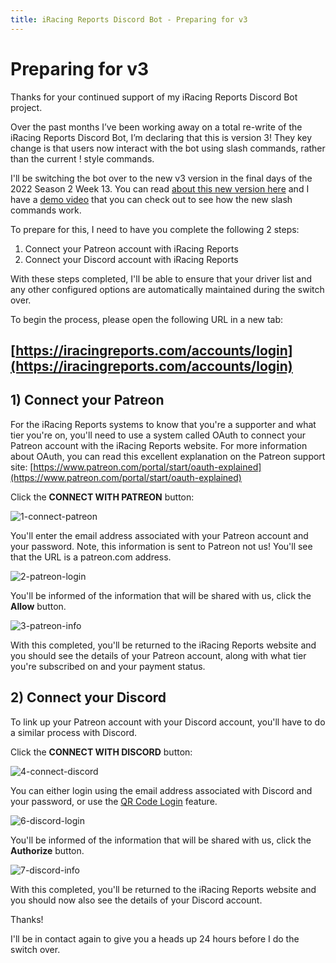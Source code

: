 ```yaml
---
title: iRacing Reports Discord Bot - Preparing for v3
---
```


# Preparing for v3

Thanks for your continued support of my iRacing Reports Discord Bot project.

Over the past months I’ve been working away on a total re-write of the iRacing Reports Discord Bot, I’m declaring that this is version 3! They key change is that users now interact with the bot using slash commands, rather than the current !<command> style commands.

I'll be switching the bot over to the new v3 version in the final days of the 2022 Season 2 Week 13. You can read [about this new version here](https://discordbot.iracingreports.com/version3) and I have a [demo video](https://youtu.be/5YbMBCv1fVc) that you can check out to see how the new slash commands work.

To prepare for this, I need to have you complete the following 2 steps:

1. Connect your Patreon account with iRacing Reports
2. Connect your Discord account with iRacing Reports

With these steps completed, I'll be able to ensure that your driver list and any other configured options are automatically maintained during the switch over.

To begin the process, please open the following URL in a new tab:

## [https://iracingreports.com/accounts/login](https://iracingreports.com/accounts/login)

## 1) Connect your Patreon

For the iRacing Reports systems to know that you're a supporter and what tier you're on, you'll need to use a system called OAuth to connect your Patreon account with the iRacing Reports website. For more information about OAuth, you can read this excellent explanation on the Patreon support site: [https://www.patreon.com/portal/start/oauth-explained](https://www.patreon.com/portal/start/oauth-explained)

Click the **CONNECT WITH PATREON** button:

![1-connect-patreon](https://user-images.githubusercontent.com/658935/171343965-7e969b08-43d6-42c1-acb2-e9b4ebd3a0f4.png)

You'll enter the email address associated with your Patreon account and your password. Note, this information is sent to Patreon not us! You'll see that the URL is a patreon.com address.

![2-patreon-login](https://user-images.githubusercontent.com/658935/171344016-b9ce5312-8468-4e09-a74c-6a300e29d27d.png)

You'll be informed of the information that will be shared with us, click the **Allow** button.

![3-patreon-info](https://user-images.githubusercontent.com/658935/171344050-6e70bd2b-1733-4a9f-8c2e-abf2be4c31ef.png)

With this completed, you'll be returned to the iRacing Reports website and you should see the details of your Patreon account, along with what tier you're subscribed on and your payment status.


## 2) Connect your Discord

To link up your Patreon account with your Discord account, you'll have to do a similar process with Discord.

Click the **CONNECT WITH DISCORD** button:

![4-connect-discord](https://user-images.githubusercontent.com/658935/171344566-bbf9519a-df36-429e-abda-f5adb6c4f7ce.png)

You can either login using the email address associated with Discord and your password, or use the [QR Code Login](https://support.discord.com/hc/en-us/articles/360039213771-QR-Code-Login-FAQ) feature.

![6-discord-login](https://user-images.githubusercontent.com/658935/171344115-5cdfd007-285f-446f-95fa-7cb17b00c14b.png)

You'll be informed of the information that will be shared with us, click the **Authorize** button.

![7-discord-info](https://user-images.githubusercontent.com/658935/171344128-84cecc63-fa59-4e50-81f2-8e3a16b6efe8.png)

With this completed, you'll be returned to the iRacing Reports website and you should now also see the details of your Discord account.

Thanks!

I'll be in contact again to give you a heads up 24 hours before I do the switch over.

